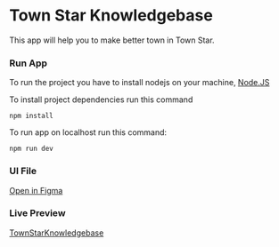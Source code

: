 # Town Star Knowledgebase
This app will help you to make better town in Town Star.

### Run App
To run the project you have to install nodejs on your machine, [Node.JS](https://www.nodejs.org)

To install project dependencies run this command
```
npm install
```
To run app on localhost run this command:
```
npm run dev
```

### UI File
[Open in Figma](https://www.figma.com/file/hrZkL0IaLNyRaYx4RSYB66/Town-Star-Knowledge-Base?node-id=0%3A1)

### Live Preview
[TownStarKnowledgebase](https://townstar-knowledgebase-acb8d.web.app/)
